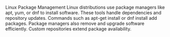 Linux Package Management
Linux distributions use package managers like apt, yum, or dnf to install software. These tools handle dependencies and repository updates. Commands such as apt-get install or dnf install add packages. Package managers also remove and upgrade software efficiently. Custom repositories extend package availability.